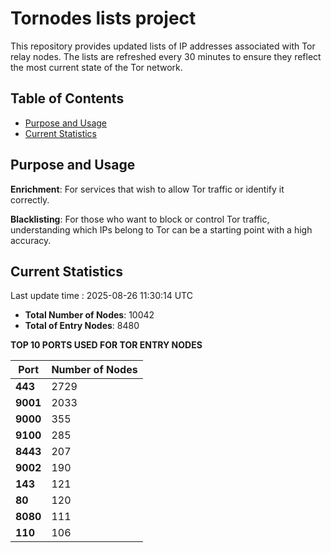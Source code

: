 # Tornodes lists project

This repository provides updated lists of IP addresses associated with Tor relay nodes. The lists are refreshed every 30 minutes to ensure they reflect the most current state of the Tor network.

## Table of Contents

- [Purpose and Usage](#purpose-and-usage)
- [Current Statistics](#current-statistics)


## Purpose and Usage

**Enrichment**: For services that wish to allow Tor traffic or identify it correctly.

**Blacklisting**: For those who want to block or control Tor traffic, understanding which IPs belong to Tor can be a starting point with a high accuracy.

## Current Statistics

Last update time : 2025-08-26 11:30:14 UTC

- **Total Number of Nodes**: 10042
- **Total of Entry Nodes**: 8480

**TOP 10 PORTS USED FOR TOR ENTRY NODES**

| **Port** | **Number of Nodes** |
|------|-----------------|
| **443**   | 2729  |
| **9001**   | 2033  |
| **9000**   | 355  |
| **9100**   | 285  |
| **8443**   | 207  |
| **9002**   | 190  |
| **143**   | 121  |
| **80**   | 120  |
| **8080**   | 111  |
| **110**   | 106  |

